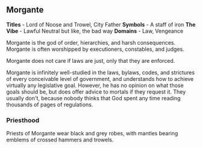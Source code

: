 ## Morgante
**Titles** - Lord of Noose and Trowel, City Father
**Symbols** - A staff of iron
**The Vibe** - Lawful Neutral but like, the bad way
**Domains** - Law, Vengeance

Morgante is the god of order, hierarchies, and harsh consequences. Morgante is often worshipped by executioners, constables, and judges.

Morgante does not care if laws are just, only that they are enforced.

Morgante is infinitely well-studied in the laws, bylaws, codes, and strictures of every conceivable level of government, and understands how to achieve virtually any legislative goal. However, he has no opinion on what those goals should be, but does offer advice to mortals if they request it. They usually don't, because nobody thinks that God spent any time reading thousands of pages of regulations.

### Priesthood
Priests of Morgante wear black and grey robes, with mantles bearing emblems of crossed hammers and trowels.
